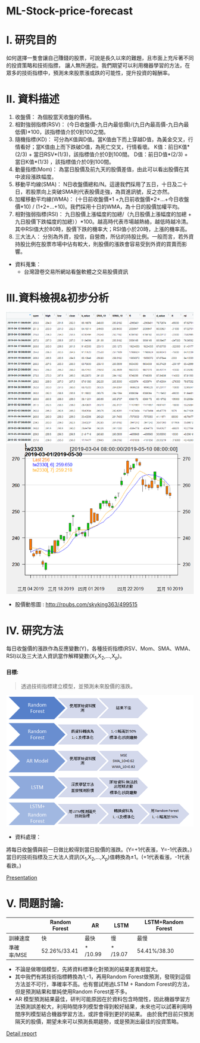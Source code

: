 # ML-Stock-price-forecast

# I. 研究目的

如何選擇一隻會讓自己賺錢的股票，可說是長久以來的難題，且市面上充斥著不同的投資策略和技術指摽，
讓人無所適從。我們期望可以利用機器學習的方法，在眾多的技術指標中，預測未來股票漲或跌的可能性，提升投資的報酬率。

# II.	資料描述

1.	收盤價： 
    為個股當天收盤的價格。
2.	相對強弱指標(RSV)：
    (今日收盤價-九日內最低價)/(九日內最高價-九日內最低價)\*100，該指標值介於0到100之間。
3.	隨機指標(KD)：
    可分為K值與D值。當K值由下而上穿越D值，為黃金交叉，行情看好；當K值由上而下跌破D值，為死亡交叉，行情看壞。
    K值：前日K值*(2/3) + 當日RSV*(1/3)，該指標值介於0到100間。
    D值：前日D值*(2/3) + 當日K值*(1/3) ，該指標值介於0到100間。
4.	動量指標(Mom)：
    為當日股價及前九天的股價差值，由此可以看出股價在其中波段漲跌幅度。
5.	移動平均線(SMA)：
    N日收盤價總和/N。這邊我們採用了五日，十日及二十日，若股票向上突破SMA則代表股價走強，為買進訊號，反之亦然。
6.	加權移動平均線(WMA)：
    (十日前收盤價\*1 +九日前收盤價\*2+…+今日收盤價\*10) / (1+2+…+10)。我們採用十日的WMA，為十日的股價加權平均。
7.	相對強弱指標(RSI)：
    九日股價上漲幅度的加總/（九日股價上漲幅度的加總 + 九日股價下跌幅度的加總））\*100。越高時代表市場越熱絡，越低時越冷清。其中RSI值大於80時，股價下跌的機率大；RSI值小於20時，上漲的機率高。
8.	三大法人：
    分別為外資，投信，自營商，所佔的持股比例。一般而言，若外資持股比例在股票市場中佔有較大，則股價的漲跌會容易受到外資的買賣而影響。
    
* 資料蒐集：
   - 台灣證卷交易所網站看盤軟體之交易股價資訊

# III.資料檢視&初步分析

![image](https://github.com/oicjacky/ML-Stock-price-forecast/blob/master/data.png)
![image](https://github.com/oicjacky/ML-Stock-price-forecast/blob/master/pic01.png)

* 股價動態圖 : <http://rpubs.com/skyking363/499515>

# IV.	研究方法

每日收盤價的漲跌作為反應變數(Y)，各種技術指標(RSV、Mom、SMA、WMA、RSI)以及三大法人資訊當作解釋變數(X<sub>1</sub>,X<sub>2</sub>,…,X<sub>p</sub>)。

#### 目標:
 > 透過技術指標建立模型，並預測未來股價的漲跌。

![image](https://github.com/oicjacky/ML-Stock-price-forecast/blob/master/pic02.PNG)

* 資料處理：

將每日收盤價與前一日做比較得到當日股價的漲跌。(Y=+1代表漲，Y=-1代表跌。)
當日的技術指標及三大法人資訊(X<sub>1</sub>,X<sub>2</sub>,…,X<sub>p</sub>)值轉換為±1。(+1代表看漲，-1代表看跌。)

[Presentation](https://github.com/oicjacky/ML-Stock-price-forecast/blob/master/ML%20presentation%200613.pdf)

# V. 問題討論:

|   |Random Forest|AR       |LSTM|LSTM+Random Forest|
|---|-------------|---------|----|--------------|
|訓練速度|快       |最快     |慢   |最慢|
|準確率/MSE|52.26%/33.41 |\* /10.99|\* /19.07|54.41%/38.30|


  - 不論是做哪個模型，先將資料標準化對預測的結果差異相當大。
  - 其中我們有將技術指標轉換為1,-1，再用Random Forest做預測，發現到這個方法並不可行，準確率不高。也有嘗試用過LSTM + Random Forest的方法，但是預測結果和單純使用Random Forest差不多。
  - AR 模型預測結果最佳，研判可能原因在於資料包含時間性，因此機器學習方法預測誤差較大，利用時間序列模型會得到較好結果，未來也可以試著利用時間序列模型結合機器學習方法，或許會得到更好的結果。 由於我們目前只預測隔天的股價，期望未來可以預測長期趨勢，或是預測出最佳的投資策略。
  
  [Detail report](https://github.com/oicjacky/ML-Stock-price-forecast/blob/master/ML_report-final.pdf)


